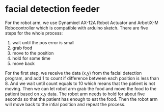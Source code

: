 # facial detection feeder
For the robot arm, we use Dynamixel AX-12A Robot Actuator and ArbotiX-M Robocontroller which is compatible with arduino sketch. There are five steps for the whole process:  <br />
1. wait until the pos error is small <br />
2. grab food <br />
3. move to the position <br />
4. hold for some time <br />
5. move back <br />

For the first step, we receive the data (x,y) from the facial detection program, and add 1 to count if difference between each position is less than 8. And we wait until count equals to 10 which means that the patient is not moving. Then we can let robot arm grab the food and move the food to the patient based on x,y data. The robot arm needs to hold for about five seconds so that the patient has enough to eat the food. Then the robot arm will move back to the intial position and repeat the process.

